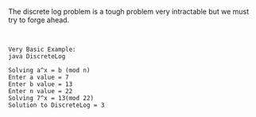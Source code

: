 

The discrete log problem is a tough problem very intractable but we must try to forge ahead.
<pre>  
<code>
Very Basic Example:
java DiscreteLog

Solving a^x = b (mod n)
Enter a value = 7
Enter b value = 13
Enter n value = 22
Solving 7^x = 13(mod 22)
Solution to DiscreteLog = 3

 </code>
</pre>  
